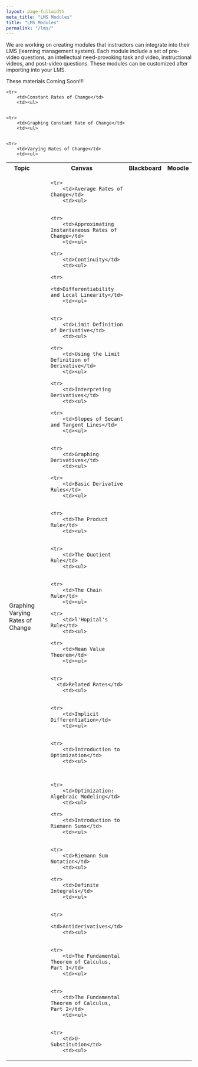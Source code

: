 ```yaml
---
layout: page-fullwidth
meta_title: "LMS Modules"
title: "LMS Modules"
permalink: "/lms/"
---
```


We are working on creating modules that instructors can integrate into their LMS (learning management system). Each module include a set of pre-video questions, an intellectual need-provoking task and video, instructional videos, and post-video questions.
These modules can be customized after importing into your LMS.

These materials Coming Soon!!!

<table>
	<tr>
		<th width="40%">Topic</th>
		<th width="12%">Canvas</th>
		<th width="12%">Blackboard</th>
		<th width="12%">Moodle</th>
		<th width="12%">Brightspace/D2L</th>
		<th width="12%">Sakai</th>		
		</tr>

	<tr>
		<td>Constant Rates of Change</td>
		<td><ul>						


	<tr>
		<td>Graphing Constant Rate of Change</td>
		<td><ul>						


	<tr>
		<td>Varying Rates of Change</td>
		<td><ul>						


  <tr>
		<td>Graphing Varying Rates of Change</td>
		<td><ul>						


	<tr>
		<td>Average Rates of Change</td>
		<td><ul>						


	<tr>
		<td>Approximating Instantaneous Rates of Change</td>
		<td><ul>						

	<tr>
		<td>Continuity</td>
		<td><ul>						

	<tr>
		<td>Differentiability and Local Linearity</td>
		<td><ul>						


	<tr>
		<td>Limit Definition of Derivative</td>
		<td><ul>						

	<tr>
		<td>Using the Limit Definition of Derivative</td>
		<td><ul>						

	<tr>
		<td>Interpreting Derivatives</td>
		<td><ul>						

	<tr>
		<td>Slopes of Secant and Tangent Lines</td>
		<td><ul>						


	<tr>
		<td>Graphing Derivatives</td>
		<td><ul>						

	<tr>
		<td>Basic Derivative Rules</td>
		<td><ul>						


	<tr>
		<td>The Product Rule</td>
		<td><ul>						


	<tr>
		<td>The Quotient Rule</td>
		<td><ul>						


	<tr>
		<td>The Chain Rule</td>
		<td><ul>						

	<tr>
		<td>l'Hopital's Rule</td>
		<td><ul>						

	<tr>
		<td>Mean Value Theorem</td>
		<td><ul>						


	<tr>
	  <td>Related Rates</td>
		<td><ul>						


	<tr>
		<td>Implicit Differentiation</td>
		<td><ul>						


	<tr>
		<td>Introduction to Optimization</td>
		<td><ul>						



	<tr>
		<td>Optimization: Algebraic Modeling</td>
		<td><ul>						

	<tr>
		<td>Introduction to Riemann Sums</td>
		<td><ul>						


	<tr>
		<td>Riemann Sum Notation</td>
		<td><ul>						

	<tr>
		<td>Definite Integrals</td>
		<td><ul>						


	<tr>
		<td>Antiderivatives</td>
		<td><ul>						


	<tr>
		<td>The Fundamental Theorem of Calculus, Part 1</td>
		<td><ul>						


	<tr>
		<td>The Fundamental Theorem of Calculus, Part 2</td>
		<td><ul>						


	<tr>
		<td>U-Substitution</td>
		<td><ul>						